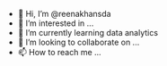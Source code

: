 - 👋 Hi, I’m @reenakhansda
- 👀 I’m interested in ...
- 🌱 I’m currently learning data analytics
- 💞️ I’m looking to collaborate on ...
- 📫 How to reach me ...

<!---
reenakhansda/reenakhansda is a ✨ special ✨ repository because its `README.md` (this file) appears on your GitHub profile.
You can click the Preview link to take a look at your changes.
--->
